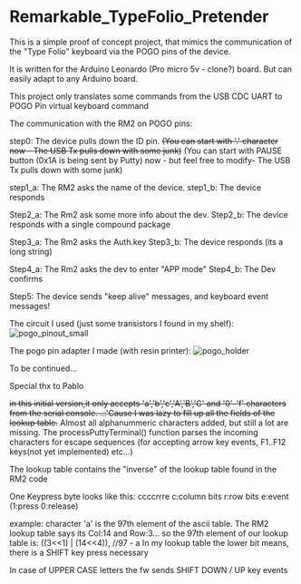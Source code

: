 # Remarkable_TypeFolio_Pretender


This is a simple proof of concept project, that mimics the communication of the "Type Folio" keyboard
via the POGO pins of the device.

It is written for the Arduino Leonardo (Pro micro 5v - clone?) board. But can easily adapt to any Arduino board.

This project only translates some commands from the USB CDC UART to POGO Pin virtual keyboard command

The communication with the RM2 on POGO pins:

step0: The device pulls down the ID pin. 
~~(You can start with '.' character now - The USB Tx pulls down with some junk)~~
(You can start with PAUSE button (0x1A is being sent by Putty) now - but feel free to modify- The USB Tx pulls down with some junk)


step1_a: The RM2 asks the name of the device.
step1_b: The device responds

Step2_a: The Rm2 ask some more info about the dev.
Step2_b: The device responds with a single compound package

Step3_a: The Rm2 asks the Auth.key
Step3_b: The device responds (its a long string)

Step4_a: The Rm2 asks the dev to enter "APP mode"
Step4_b: The Dev confirms

Step5: The device sends "keep alive" messages, and keyboard event messages!


The circuit I used (just some transistors I found in my shelf):
![pogo_pinout_small](https://user-images.githubusercontent.com/132338151/235752679-8d9337df-3f65-466a-a5c2-9072b510fc36.jpg)


The pogo pin adapter I made (with resin printer):
![pogo_holder](https://user-images.githubusercontent.com/132338151/235751801-2565f187-1751-423a-bce9-8dee67da5865.png)

To be continued...



Special thx to Pablo



~~in this initial version,it only accepts 'a','b','c','A','B','C' and  '0'-'f' characters from the serial console. ...'Cause I was lazy to fill up all the fields of the lookup table.~~
Almost all alphanummeric characters added, but still a lot are missing.
The processPuttyTerminal() function parses the incoming characters for escape sequences (for accepting arrow key events, F1..F12 keys(not yet implemented) etc...)

The lookup table contains the "inverse" of the lookup table found in the RM2 code


One Keypress byte looks like this:
ccccrrre
c:column bits
r:row bits
e:event (1:press 0:release)


example:
character 'a' is the 97th element of the ascii table. The RM2 lookup table says its Col:14 and Row:3... so the 97th element of our lookup table is: 
((3<<1) | (14<<4)),   //97 - a
In my lookup table the lower bit means, there is a SHIFT key press necessary

In case of UPPER CASE letters the fw sends SHIFT DOWN / UP key events


